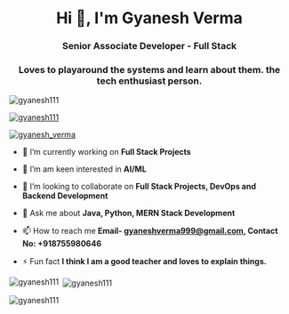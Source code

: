 <h1 align="center">Hi 👋, I'm Gyanesh Verma</h1>
<h3 align="center">Senior Associate Developer - Full Stack </h3>
<h3 align="center"> Loves to playaround the systems and learn about them. the tech enthusiast person. </h3>  

<p align="left"> <img src="https://komarev.com/ghpvc/?username=gyanesh111&label=Profile%20views&color=0e75b6&style=flat" alt="gyanesh111" /> </p>

<p align="left"> <a href="https://github.com/ryo-ma/github-profile-trophy"><img src="https://github-profile-trophy.vercel.app/?username=gyanesh111" alt="gyanesh111" /></a> </p>

<p align="left"> <a href="https://twitter.com/gyanesh_verma" target="blank"><img src="https://img.shields.io/twitter/follow/gyanesh_verma?logo=twitter&style=for-the-badge" alt="gyanesh_verma" /></a> </p>

- 🔭 I’m currently working on **Full Stack Projects**

- 🌱 I’m am keen interested in **AI/ML**

- 👯 I’m looking to collaborate on **Full Stack Projects,  DevOps and Backend Development**

- 💬 Ask me about **Java, Python, MERN Stack Development**

- 📫 How to reach me **Email- gyaneshverma999@gmail.com, Contact No: +918755980646**

- ⚡ Fun fact **I think I am a good teacher and loves to explain things.**


<p><img align="left" src="https://github-readme-stats.vercel.app/api/top-langs?username=gyanesh111&show_icons=true&locale=en&layout=compact" alt="gyanesh111" /></p>

<p>&nbsp;<img align="center" src="https://github-readme-stats.vercel.app/api?username=gyanesh111&show_icons=true&locale=en" alt="gyanesh111" /></p>

<p><img align="center" src="https://github-readme-streak-stats.herokuapp.com/?user=gyanesh111&" alt="gyanesh111" /></p>
